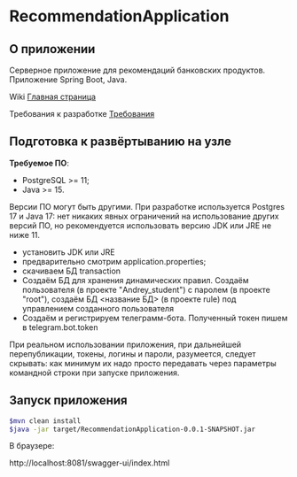 # RecommendationApplication

## О приложении

Серверное приложение для рекомендаций банковских продуктов.
Приложение Spring Boot, Java.

Wiki [Главная страница](https://github.com/Andrey-rock/RecommendationApplication/wiki/Главная-страница)

Требования к разработке  [Требования](https://github.com/Andrey-rock/RecommendationApplication/wiki/Требования)

## Подготовка к развёртыванию на узле

**Требуемое ПО**:

- PostgreSQL >= 11;
- Java >= 15.

Версии ПО могут быть другими. При разработке используется Postgres 17 и Java 17: нет никаких явных ограничений на использование других версий ПО, но рекомендуется использовать версию JDK или JRE не ниже 11.

- установить JDK или JRE
- предварительно смотрим application.properties;
- скачиваем БД transaction
- Создаём БД для хранения динамических правил. Создаём пользователя <user> (в проекте "Andrey_student") с паролем <password> (в проекте "root"), создаём БД <название БД> (в проекте rule) под управлением созданного пользователя
- Создаём и регистрируем телеграмм-бота. Полученный токен пишем в telegram.bot.token 

При реальном использовании приложения, при дальнейшей перепубликации, токены, логины и пароли, разумеется, следует скрывать: как минимум их надо просто передавать через параметры командной строки при запуске приложения.

## Запуск приложения

```Bash
$mvn clean install
$java -jar target/RecommendationApplication-0.0.1-SNAPSHOT.jar
```

В браузере:

http://localhost:8081/swagger-ui/index.html
